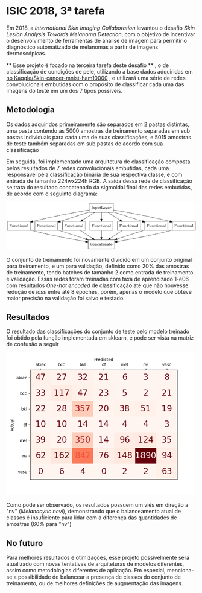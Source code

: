 # ISIC 2018, 3ª tarefa

Em 2018, a *International Skin Imaging Collaboration* levantou o desafio *Skin Lesion Analysis Towards Melanoma Detection*, com o objetivo de incentivar o desenvolvimento de ferramentas de análise de imagem para permitir o diagnóstico automatizado de melanomas a partir de imagens dermoscópicas.

** Esse projeto é focado na terceira tarefa deste desafio ** , o de classificação de condições de pele, utilizando a base dados adquiridas em [no Kaggle/Skin-cancer-mnist-ham10000](https://www.kaggle.com/kmader/skin-cancer-mnist-ham10000) , e utilizará uma série de redes convolucionais embutidas com o propósito de classificar cada uma das imagens do teste em um dos 7 tipos possíveis.

## Metodologia
Os dados adquiridos primeiramente são separados em 2 pastas distintas, uma pasta contendo as 5000 amostras de treinamento separadas em sub pastas individuais para cada uma de suas classificações, e 5015 amostras de teste também separadas em sub pastas de acordo com sua classificação

Em seguida, foi implementado uma arquitetura de classificação composta pelos resultados de 7 redes convolucionais embutidas, cada uma responsável pela classificação binária de sua respectiva classe, e com entrada de tamanho 224wx224h RGB. A saida dessa rede de classificação se trata do resultado concatenado da sigmoidal final das redes embutidas, de acordo com o seguinte diagrama:

![Arquitetura do sistema](diagrams/modelgraph.png)

O conjunto de treinamento foi novamente dividido em um conjunto original para treinamento, e um para validação, definido como 20% das amostras de treinamento, tendo batches de tamanho 2 como entrada de treinamento e validação.
Essas redes foram treinadas com taxa de aprendizado 1-e06 com resultados *One-hot encoded* de classificação até que não houvesse redução de *loss* entre até 8 epoches, porém, apenas o modelo que obteve maior precisão na validação foi salvo e testado.  

## Resultados

O resultado das classificações do conjunto de teste pelo modelo treinado foi obtido pela função implementada em sklearn, e pode ser vista na matriz de confusão a seguir

![Matriz de confusão](diagrams/confusionmatrix.png)

Como pode ser observado, os resultados possuem um viés em direção a "nv" (*Melanocytic nevi*), demonstrando que o balanceamento atual de classes é insuficiente para lidar com a diferença das quantidades de amostras (60% para "nv")

## No futuro

Para melhores resultados e otimizações, esse projeto possivelmente será atualizado com novas tentativas de arquiteturas de modelos diferentes, assim como metodologias diferentes de aplicação. Em especial, menciona-se a possibilidade de balancear a presença de classes do conjunto de treinamento, ou de melhores definições de augmentação das imagens.